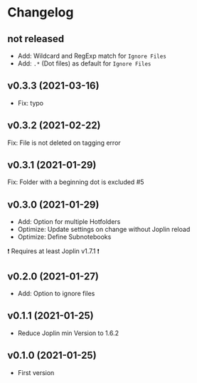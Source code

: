 # Changelog

## not released

- Add: Wildcard and RegExp match for `Ignore Files`
- Add: `.*` (Dot files) as default for `Ignore Files`

## v0.3.3 (2021-03-16)

- Fix: typo

## v0.3.2 (2021-02-22)

Fix: File is not deleted on tagging error

## v0.3.1 (2021-01-29)

Fix: Folder with a beginning dot is excluded #5

## v0.3.0 (2021-01-29)

- Add: Option for multiple Hotfolders
- Optimize: Update settings on change without Joplin reload
- Optimize: Define Subnotebooks

❗ Requires at least Joplin v1.7.1 ❗

## v0.2.0 (2021-01-27)

- Add: Option to ignore files

## v0.1.1 (2021-01-25)

- Reduce Joplin min Version to 1.6.2

## v0.1.0 (2021-01-25)

- First version
